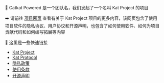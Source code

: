 🌋 Catkat Powered 是一个团队名，我们发起了一个名叫 Kat Project 的项目

➡️ 请前往 [项目网页](https://project.catkatpowered.com) 查看有关于 Kat Project 项目的更多内容，该网页包含了使用项目软件的隐私协议、用户协议和开源声明，也包含了如何使用软件、如何为项目贡献代码和如何编写拓展等内容

📌 这里是一些快速链接

- [Kat Project](https://project.catkatpowered.com)
- [Kat Protocol](https://protocol.catkatpowered.com/)
- [隐私政策](https://project.catkatpowered.com/#/privacy-policy)
- [使用条款](https://project.catkatpowered.com/#/terms-of-use)
- [开源声明](https://project.catkatpowered.com/#/open-source-license)



